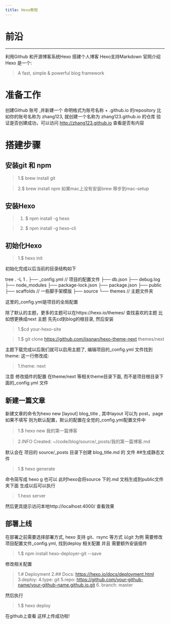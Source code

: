 ```yaml
---
title: Hexo教程
---
```


# 前沿
------
利用Github 和开源博客系统Hexo 搭建个人博客
Hexo支持Markdown 官网介绍Hexo 是一个:
> A fast, simple & powerful blog framework

# 准备工作

创建Github 账号 ,并新建一个 命明格式为账号名称 + .github.io 的repository
比如你的账号名称为 zhang123, 就创建一个名称为 zhang123.github.io 的仓库
验证是否创建成功，可以访问 http://zhang123.github.io 查看是否有内容

# 搭建步骤

## 安装git 和 npm

>1.$ brew install git

>2.$ brew install npm
>如果mac上没有安装brew 移步到mac-setup

## 安装Hexo

>1. $ npm install -g hexo

>2. $ npm install -g hexo-cli


## 初始化Hexo
>1.$ hexo init

初始化完成以后当前的目录结构如下


tree . -L 1
.
├── _config.yml  // 项目的配置文件
├── db.json
├── debug.log
├── node_modules
├── package-lock.json
├── package.json
├── public
├── scaffolds // 一些脚手架模版
├── source
└── themes   // 主题文件夹

这里的_config.yml是项目的全局配置

除了默认的主题，更多的主题可以在https://hexo.io/themes/ 查找喜欢的主题
比如想更换成next 主题 先先cd到blog的根目录, 然后安装

>1.$cd your-hexo-site

>1.$ git clone https://github.com/iissnan/hexo-theme-next themes/next

主题下载完成以后我们就可以启用主题了, 编辑项目的_config.yml 文件找到 theme: 这一行修改成:

>1.theme: next

注意 修改插件的配置 在theme/next 等相关theme目录下面, 而不是项目根目录下面的_config.yml 文件

## 新建一篇文章

新建文章的命令为hexo new [layout] blog_title , 其中layout 可以为 post，page
如果不填写 则为默认配置，默认的配置在全觉的_config.yml配置文件中

>1.$ hexo new  我的第一篇博客

>2.INFO  Created: ~/code/blog/source/_posts/我的第一篇博客.md

默认会在 项目的 source/_posts 目录下创建 blog_title.md 的 文件
##生成静态文件

>1.$ hexo generate

命令简写成 hexo g 也可以 此时hexo会将source 下的.md 文档生成到public文件夹下面
生成以后可以执行
>1.hexo server

然后更具提示访问本地http://localhost:4000/ 查看效果

## 部署上线

在部署之前需要选择部署方式, hexo 支持 git、rsync 等方式
以git 为例 需要修改项目配置文件_config.yml, 找到deploy 相关配置
并且 需要额外安装插件

>1.$ npm install hexo-deployer-git --save

修改相关配置


>1.# Deployment
>2.## Docs: https://hexo.io/docs/deployment.html
>3.deploy:
>4.type: git
>5.repo: https://github.com/your-github-name/your-github-name.github.io.git
>6. branch: master

然后执行

>1.$ hexo deploy

在github上查看 这样上传成功啦!



